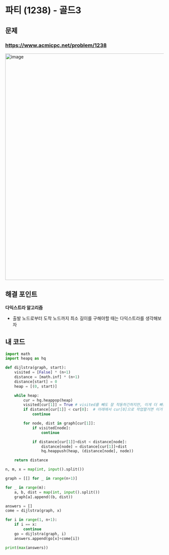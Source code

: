 # 파티 (1238) - 골드3

## 문제 
### https://www.acmicpc.net/problem/1238
<img width="719" alt="image" src="https://user-images.githubusercontent.com/72330884/191009542-c50716ad-e6df-4fb0-be3c-5c0dc18e820f.png">

## 해결 포인트
**다익스트라 알고리즘**
- 출발 노드로부터 도착 노드까지 최소 길이를 구해야할 때는 다익스트라를 생각해보자

## 내 코드
```python
import math
import heapq as hq

def dijlstra(graph, start):
    visited = [False] * (n+1)
    distance = [math.inf] * (n+1)
    distance[start] = 0
    heap = [(0, start)]

    while heap:
        cur = hq.heappop(heap)
        visited[cur[1]] = True # visited를 빼도 잘 작동하긴하지만, 이게 더 빠르게 채점됐다.
        if distance[cur[1]] < cur[0]:  # 아래에서 cur[0]으로 작업할거면 이거 필요함.
            continue

        for node, dist in graph[cur[1]]:
            if visited[node]:
                continue

            if distance[cur[1]]+dist < distance[node]:
                distance[node] = distance[cur[1]]+dist
                hq.heappush(heap, (distance[node], node))

    return distance

n, m, x = map(int, input().split())

graph = [[] for _ in range(n+1)]

for _ in range(m):
    a, b, dist = map(int, input().split())
    graph[a].append((b, dist))

answers = []
come = dijlstra(graph, x)

for i in range(1, n+1):
    if i == x:
        continue
    go = dijlstra(graph, i)
    answers.append(go[x]+come[i])

print(max(answers))
```

